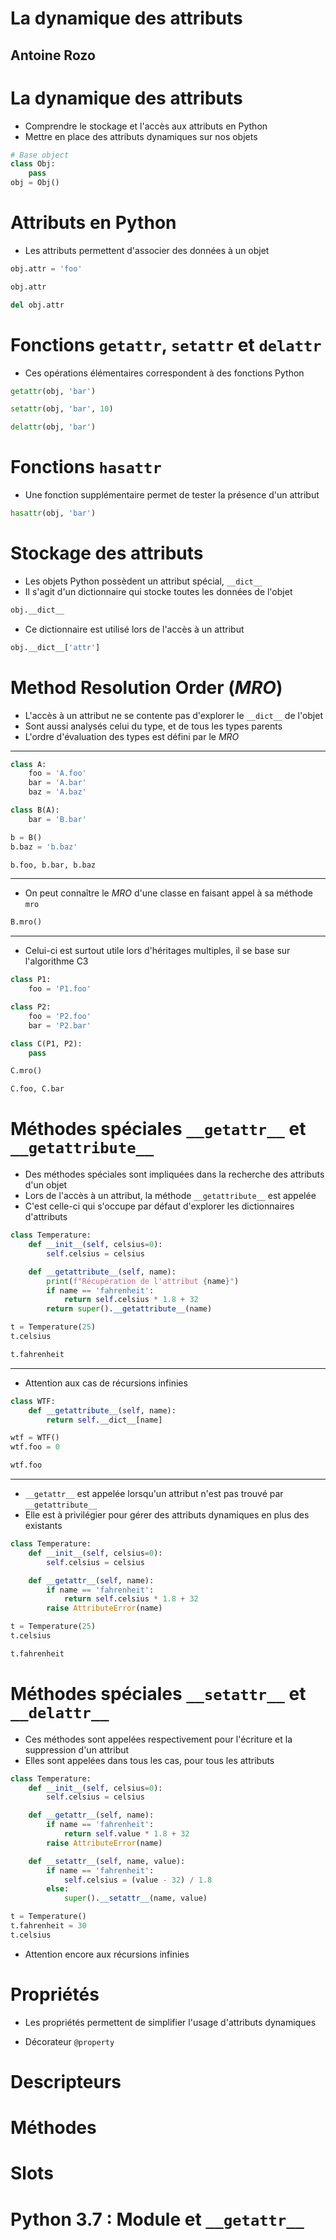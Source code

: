 # La dynamique des attributs
## Antoine Rozo

# La dynamique des attributs

* Comprendre le stockage et l'accès aux attributs en Python
* Mettre en place des attributs dynamiques sur nos objets

```python skip
# Base object
class Obj:
    pass
obj = Obj()
```

# Attributs en Python

* Les attributs permettent d'associer des données à un objet

```python
obj.attr = 'foo'
```

```python
obj.attr
```

```python
del obj.attr
```

# Fonctions `getattr`, `setattr` et `delattr`

* Ces opérations élémentaires correspondent à des fonctions Python

```python
getattr(obj, 'bar')
```

```python
setattr(obj, 'bar', 10)
```

```python
delattr(obj, 'bar')
```

# Fonctions `hasattr`

* Une fonction supplémentaire permet de tester la présence d'un attribut

```python
hasattr(obj, 'bar')
```

# Stockage des attributs

* Les objets Python possèdent un attribut spécial, `__dict__`
* Il s'agit d'un dictionnaire qui stocke toutes les données de l'objet

```python
obj.__dict__
```

* Ce dictionnaire est utilisé lors de l'accès à un attribut

```python
obj.__dict__['attr']
```

# Method Resolution Order (*MRO*)

* L'accès à un attribut ne se contente pas d'explorer le `__dict__` de l'objet
* Sont aussi analysés celui du type, et de tous les types parents
* L'ordre d'évaluation des types est défini par le *MRO*

--------------------

```python
class A:
    foo = 'A.foo'
    bar = 'A.bar'
    baz = 'A.baz'

class B(A):
    bar = 'B.bar'

b = B()
b.baz = 'b.baz'

b.foo, b.bar, b.baz
```

--------------------

* On peut connaître le *MRO* d'une classe en faisant appel à sa méthode `mro`

```python
B.mro()
```

--------------------

* Celui-ci est surtout utile lors d'héritages multiples, il se base sur l'algorithme C3

```python
class P1:
    foo = 'P1.foo'

class P2:
    foo = 'P2.foo'
    bar = 'P2.bar'

class C(P1, P2):
    pass

C.mro()
```

```python
C.foo, C.bar
```

# Méthodes spéciales `__getattr__` et `__getattribute__`

* Des méthodes spéciales sont impliquées dans la recherche des attributs d'un objet
* Lors de l'accès à un attribut, la méthode `__getattribute__` est appelée
* C'est celle-ci qui s'occupe par défaut d'explorer les dictionnaires d'attributs

```python
class Temperature:
    def __init__(self, celsius=0):
        self.celsius = celsius

    def __getattribute__(self, name):
        print(f"Récupération de l'attribut {name}")
        if name == 'fahrenheit':
            return self.celsius * 1.8 + 32
        return super().__getattribute__(name)

t = Temperature(25)
t.celsius
```

```python
t.fahrenheit
```

--------------------

* Attention aux cas de récursions infinies

```python
class WTF:
    def __getattribute__(self, name):
        return self.__dict__[name]

wtf = WTF()
wtf.foo = 0
```

```python
wtf.foo
```

--------------------

* `__getattr__` est appelée lorsqu'un attribut n'est pas trouvé par `__getattribute__`
* Elle est à privilégier pour gérer des attributs dynamiques en plus des existants

```python
class Temperature:
    def __init__(self, celsius=0):
        self.celsius = celsius

    def __getattr__(self, name):
        if name == 'fahrenheit':
            return self.celsius * 1.8 + 32
        raise AttributeError(name)

t = Temperature(25)
t.celsius
```

```python
t.fahrenheit
```

# Méthodes spéciales `__setattr__` et `__delattr__`

* Ces méthodes sont appelées respectivement pour l'écriture et la suppression d'un attribut
* Elles sont appelées dans tous les cas, pour tous les attributs

```python
class Temperature:
    def __init__(self, celsius=0):
        self.celsius = celsius

    def __getattr__(self, name):
        if name == 'fahrenheit':
            return self.value * 1.8 + 32
        raise AttributeError(name)

    def __setattr__(self, name, value):
        if name == 'fahrenheit':
            self.celsius = (value - 32) / 1.8
        else:
            super().__setattr__(name, value)

t = Temperature()
t.fahrenheit = 30
t.celsius
```

* Attention encore aux récursions infinies

# Propriétés

* Les propriétés permettent de simplifier l'usage d'attributs dynamiques

* Décorateur `@property`

# Descripteurs

# Méthodes

# Slots

# Python 3.7 : Module et `__getattr__`
